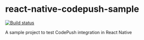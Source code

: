 # react-native-codepush-sample

[![Build status](https://build.appcenter.ms/v0.1/apps/cd5283a5-8bde-4122-9074-979228e79cc3/branches/master/badge)](https://appcenter.ms)

A sample project to test CodePush integration in React Native
